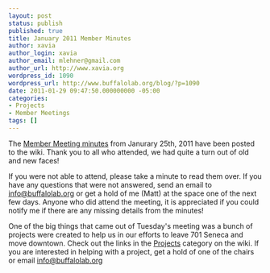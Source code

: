 ```yaml
---
layout: post
status: publish
published: true
title: January 2011 Member Minutes
author: xavia
author_login: xavia
author_email: mlehner@gmail.com
author_url: http://www.xavia.org
wordpress_id: 1090
wordpress_url: http://www.buffalolab.org/blog/?p=1090
date: 2011-01-29 09:47:50.000000000 -05:00
categories:
- Projects
- Member Meetings
tags: []
---
```

The <a href="http://www.buffalolab.org/wiki/Member_Meeting_-_January_2011">Member Meeting minutes</a> from Janurary 25th, 2011 have been posted to the wiki. Thank you to all who attended, we had quite a turn out of old and new faces!

If you were not able to attend, please take a minute to read them over. If you have any questions that were not answered, send an email to info@buffalolab.org or get a hold of me (Matt) at the space one of the next few days. Anyone who did attend the meeting, it is appreciated if you could notify me if there are any missing details from the minutes!

One of the big things that came out of Tuesday's meeting was a bunch of projects were created to help us in our efforts to leave 701 Seneca and move downtown. Check out the links in the <a href="http://www.buffalolab.org/wiki/Category:Projects">Projects</a> category on the wiki. If you are interested in helping with a project, get a hold of one of the chairs or email info@buffalolab.org
